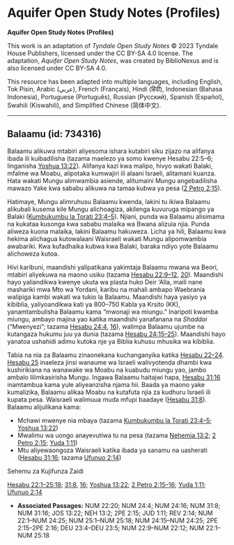 # Aquifer Open Study Notes (Profiles)

**Aquifer Open Study Notes (Profiles)**

This work is an adaptation of *Tyndale Open Study Notes* © 2023 Tyndale House Publishers, licensed under the CC BY\-SA 4\.0 license. The adaptation, *Aquifer Open Study Notes*, was created by BiblioNexus and is also licensed under CC BY\-SA 4\.0\.

This resource has been adapted into multiple languages, including English, Tok Pisin, Arabic (عربي), French (Français), Hindi (हिंदी), Indonesian (Bahasa Indonesia), Portuguese (Português), Russian (Русский), Spanish (Español), Swahili (Kiswahili), and Simplified Chinese (简体中文).



--------------------------------

## Balaamu (id: 734316)

Balaamu alikuwa mtabiri aliyesoma ishara kutabiri siku zijazo na alifanya ibada ili kuibadilisha (tazama maelezo ya somo kwenye Hesabu 22:5–6; linganisha [Yoshua 13:22](https://ref.ly/Josh13:22)). Alifanya kazi kwa malipo, hivyo wakati Balaki, mfalme wa Moabu, alipotaka kumwajiri ili alaani Israeli, alitamani kuanza. Hata wakati Mungu alimwambia asiende, alitumaini Mungu angebadilisha mawazo Yake kwa sababu alikuwa na tamaa kubwa ya pesa ([2 Petro 2:15](https://ref.ly/2Pet2:15)).

Hatimaye, Mungu alimruhusu Balaamu kwenda, lakini tu ikiwa Balaamu alikubali kusema kile Mungu alichoagiza, akilenga kuvuruga mipango ya Balaki ([Kumbukumbu la Torati 23:4–5](https://ref.ly/Deut23:4-Deut23:5)). Njiani, punda wa Balaamu alisimama na kukataa kusonga kwa sababu malaika wa Bwana alizuia njia. Punda aliweza kuona malaika, lakini Balaamu hakuweza. Licha ya hili, Balaamu kwa hekima alichagua kutowalaani Waisraeli wakati Mungu alipomwambia awabariki. Kwa kufadhaika kubwa kwa Balaki, baraka ndiyo yote Balaamu alichoweza kutoa.

Hivi karibuni, maandishi yalipatikana yakimtaja Balaamu mwana wa Beori, mtabiri aliyekuwa na maono usiku (tazama [Hesabu 22:9–12](https://ref.ly/Num22:9-Num22:12), [20](https://ref.ly/Num22:20)). Maandishi hayo yaliandikwa kwenye ukuta wa plasta huko Deir ‘Alla, maili nane mashariki mwa Mto wa Yordani, karibu na mahali ambapo Waebrania walipiga kambi wakati wa tukio la Balaamu. Maandishi haya yasiyo ya kibiblia, yaliyoandikwa kati ya 800–750 Kabla ya Krsito (KK), yanamtambulisha Balaamu kama “mwonaji wa miungu.” Inaripoti kwamba miungu, ambayo majina yao katika maandishi yanafanana na *Shaddai* (“Mwenyezi”; tazama [Hesabu 24:4](https://ref.ly/Num24:4), [16](https://ref.ly/Num24:16)), walimpa Balaamu ujumbe na kutangaza hukumu juu ya dunia (tazama [Hesabu 24:15–25](https://ref.ly/Num24:15-Num24:25)). Maandishi hayo yanatoa ushahidi adimu kutoka nje ya Biblia kuhusu mhusika wa kibiblia.

Tabia na nia za Balaamu zinaonekana kuchanganyika katika [Hesabu 22–24](https://ref.ly/Num22:1-Num24:25). [Hesabu 25](https://ref.ly/Num25:1-Num25:18) inaeleza jinsi wanaume wa Israeli walivyotenda dhambi kwa kushirikiana na wanawake wa Moabu na kuabudu miungu yao, jambo ambalo lilimkasirisha Mungu. Ingawa Balaamu haitajwi hapa, [Hesabu 31:16](https://ref.ly/Num31:16) inamtambua kama yule aliyeanzisha njama hii. Baada ya maono yake kumalizika, Balaamu alikaa Moabu na kutafuta njia za kudhuru Israeli ili kupata pesa. Waisraeli walimuua muda mfupi baadaye ([Hesabu 31:8](https://ref.ly/Num31:8)). Balaamu alijulikana kama:

* Mchawi mwenye nia mbaya (tazama [Kumbukumbu la Torati 23:4–5](https://ref.ly/Deut23:4-Deut23:5); [Yoshua 13:22](https://ref.ly/Josh13:22))
* Mwalimu wa uongo anayevutiwa tu na pesa (tazama [Nehemia 13:2](https://ref.ly/Neh13:2); [2 Petro 2:15](https://ref.ly/2Pet2:15); [Yuda 1:11](https://ref.ly/Jude1:11))
* Mtu aliyewaongoza Waisraeli katika ibada ya sanamu na uasherati ([Hesabu 31:16](https://ref.ly/Num31:16); tazama [Ufunuo 2:14](https://ref.ly/Rev2:14))

Sehemu za Kujifunza Zaidi

[Hesabu 22:1–25:18](https://ref.ly/Num22:1-Num25:18); [31:8](https://ref.ly/Num31:8), [16](https://ref.ly/Num31:16); [Yoshua 13:22](https://ref.ly/Josh13:22); [2 Petro 2:15–16](https://ref.ly/2Pet2:15-2Pet2:16); [Yuda 1:11](https://ref.ly/Jude1:11); [Ufunuo 2:14](https://ref.ly/Rev2:14)

* **Associated Passages:** NUM 22:20; NUM 24:4; NUM 24:16; NUM 31:8; NUM 31:16; JOS 13:22; NEH 13:2; 2PE 2:15; JUD 1:11; REV 2:14; NUM 22:1–NUM 24:25; NUM 25:1–NUM 25:18; NUM 24:15–NUM 24:25; 2PE 2:15–2PE 2:16; DEU 23:4–DEU 23:5; NUM 22:9–NUM 22:12; NUM 22:1–NUM 25:18

